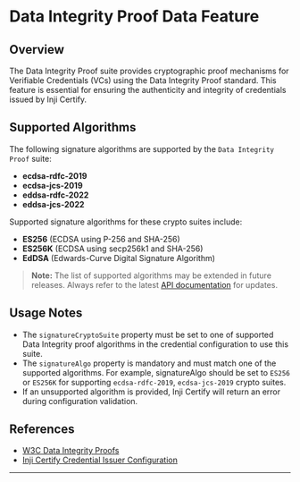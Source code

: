 # Data Integrity Proof Data Feature

## Overview

The Data Integrity Proof suite provides cryptographic proof mechanisms for Verifiable Credentials (VCs) using the Data Integrity Proof standard. This feature is essential for ensuring the authenticity and integrity of credentials issued by Inji Certify.


## Supported Algorithms

The following signature algorithms are supported by the `Data Integrity Proof` suite:

- **ecdsa-rdfc-2019**
- **ecdsa-jcs-2019**
- **eddsa-rdfc-2022**
- **eddsa-jcs-2022**

Supported signature algorithms for these crypto suites include: 
- **ES256** (ECDSA using P-256 and SHA-256)
- **ES256K** (ECDSA using secp256k1 and SHA-256)
- **EdDSA** (Edwards-Curve Digital Signature Algorithm)

> **Note:** The list of supported algorithms may be extended in future releases. Always refer to the latest [API documentation](https://mosip.stoplight.io/docs/inji-certify) for updates.

## Usage Notes

- The `signatureCryptoSuite` property must be set to one of supported Data Integrity proof algorithms in the credential configuration to use this suite.
- The `signatureAlgo` property is mandatory and must match one of the supported algorithms. For example, signatureAlgo should be set to `ES256` or `ES256K` for supporting `ecdsa-rdfc-2019`, `ecdsa-jcs-2019` crypto suites.
- If an unsupported algorithm is provided, Inji Certify will return an error during configuration validation.

## References

- [W3C Data Integrity Proofs](https://www.w3.org/TR/vc-data-integrity/)
- [Inji Certify Credential Issuer Configuration](./Credential-Issuer-Configuration.md)

---

